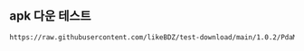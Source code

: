 ## apk 다운 테스트

```txt
https://raw.githubusercontent.com/likeBDZ/test-download/main/1.0.2/PdaMg.apk
```